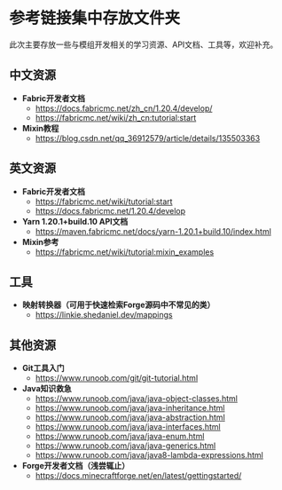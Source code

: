 # 参考链接集中存放文件夹

此次主要存放一些与模组开发相关的学习资源、API文档、工具等，欢迎补充。

## 中文资源
- **Fabric开发者文档**
    - https://docs.fabricmc.net/zh_cn/1.20.4/develop/
    - https://fabricmc.net/wiki/zh_cn:tutorial:start
- **Mixin教程**
    - https://blog.csdn.net/qq_36912579/article/details/135503363

## 英文资源
- **Fabric开发者文档**
    - https://fabricmc.net/wiki/tutorial:start
    - https://docs.fabricmc.net/1.20.4/develop
- **Yarn 1.20.1+build.10 API文档**
    - https://maven.fabricmc.net/docs/yarn-1.20.1+build.10/index.html
- **Mixin参考**
    - https://fabricmc.net/wiki/tutorial:mixin_examples

## 工具
- **映射转换器（可用于快速检索Forge源码中不常见的类）**
    - https://linkie.shedaniel.dev/mappings

## 其他资源
- **Git工具入门**
    - https://www.runoob.com/git/git-tutorial.html
- **Java知识救急**
    - https://www.runoob.com/java/java-object-classes.html
    - https://www.runoob.com/java/java-inheritance.html
    - https://www.runoob.com/java/java-abstraction.html
    - https://www.runoob.com/java/java-interfaces.html
    - https://www.runoob.com/java/java-enum.html
    - https://www.runoob.com/java/java-generics.html
    - https://www.runoob.com/java/java8-lambda-expressions.html
- **Forge开发者文档（浅尝辄止）**
    - https://docs.minecraftforge.net/en/latest/gettingstarted/
